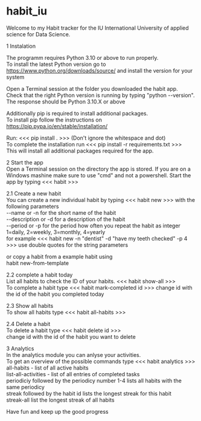 # habit_iu
Welcome to my Habit tracker for the IU International University of applied science for Data Science. 

1 Instalation

The programm requires Python 3.10 or above to run properly. </br>
To install the latest Python version go to https://www.python.org/downloads/source/ and install the version for your system

Open a Terminal session at the folder you downloaded the habit app. </br>
Check that the right Python version is running by typing "python --version". </br>
The response should be Python 3.10.X or above

Additionally pip is required to install additional packages. </br>
To install pip follow the instructions on https://pip.pypa.io/en/stable/installation/

Run: <<< pip install . >>> (Don't ignore the whitespace and dot)  </br>
To complete the installation run <<< pip install -r requirements.txt >>> </br>
This will install all additional packages required for the app. </br>

2 Start the app </br>
Open a Terminal session on the directory the app is stored. 
If you are on a Windows mashine make sure to use "cmd" and not a powershell. 
Start the app by typing <<< habit >>>

2.1 Create a new habit </br>
You can create a new individual habit by typing <<< habit new >>> with the following parameters</br>
--name or -n for the short name of the habit</br>
--description or -d for a description of the habit</br>
--period or -p for the period how often you repeat the habit as integer 1=daily, 2=weekly, 3=monthly, 4=yearly</br>
for example <<< habit new -n "dentist" -d "have my teeth checked" -p 4 >>> use double quotes for the string parameters

or copy a habit from a example habit using</br>
habit new-from-template </br>

2.2 complete a habit today </br>
List all habits to check the ID of your habits. <<< habit show-all >>> </br>
To complete a habit type <<< habit mark-completed id >>> change id with the id of the habit you completed today

2.3 Show all habits </br>
To show all habits type <<< habit all-habits >>> </br>

2.4 Delete a habit </br>
To delete a habit type <<< habit delete id >>> </br>
change id with the id of the habit you want to delete </br>

3 Analytics </br>
In the analytics module you can anlyse your activities. </br>
To get an overview of the possible commands type <<< habit analytics >>> </br>
all-habits - list of all active habits </br>
list-all-activities - list of all entries of completed tasks </br>
periodiciy followed by the periodicy number 1-4 lists all habits with the same periodicy </br>
streak followed by the habit id lists the longest streak for this habit </br>
streak-all list the longest streak of all habits </br>

Have fun and keep up the good progress




